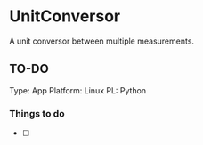 # UnitConversor
A unit conversor between multiple measurements.

## TO-DO

Type: App 
Platform: Linux
PL: Python
### Things to do

- [ ] 

